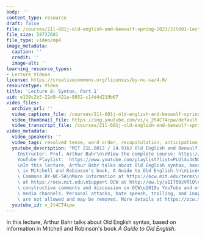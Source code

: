 ```yaml
---
body: ''
content_type: resource
draft: false
file: /courses/21l-601j-old-english-and-beowulf-spring-2023/21l601-lecture-8_360p_16_9.mp4
file_size: 58737681
file_type: video/mp4
image_metadata:
  caption: ''
  credit: ''
  image-alt: ''
learning_resource_types:
- Lecture Videos
license: https://creativecommons.org/licenses/by-nc-sa/4.0/
resourcetype: Video
title: 'Lecture 8: Syntax, Part 1'
uid: e139c2b5-22d9-421a-8052-c14d4d219b67
video_files:
  archive_url: ''
  video_captions_file: /courses/21l-601j-old-english-and-beowulf-spring-2023/1Nw1QqmHvyAzJ4L4YgRjpp8fYMM3cV8-w_transcript.webvtt
  video_thumbnail_file: https://img.youtube.com/vi/v_2t4CT4cpw/default.jpg
  video_transcript_file: /courses/21l-601j-old-english-and-beowulf-spring-2023/1Nw1QqmHvyAzJ4L4YgRjpp8fYMM3cV8-w_transcript.pdf
video_metadata:
  video_speakers: ''
  video_tags: resolved tense, word order, recapitulation, anticipation, noun clauses
  youtube_description: "MIT 21L.601J / 24.916J Old English and Beowulf, Spring 2023\n\
    Instructor: Prof. Arthur Bahr\n\nView the complete course: https://ocw.mit.edu/courses/21l-601j-old-english-and-beowulf-spring-2023/\n\
    YouTube Playlist:  https://www.youtube.com/playlist?list=PLUl4u3cNGP61XcBw73jdcpNO-pju-mFtw\n\
    \nIn this lecture, Arthur Bahr talks about Old English syntax, based on information\
    \ in Mitchell and Robinson's book, A Guide to Old English.\n\nLicense: Creative\
    \ Commons BY-NC-SA\nMore information at https://ocw.mit.edu/terms\nMore courses\
    \ at https://ocw.mit.edu\nSupport OCW at http://ow.ly/a1If50zVRlQ\n\nWe encourage\
    \ constructive comments and discussion on OCW\u2019s YouTube and other social\
    \ media channels. Personal attacks, hate speech, trolling, and inappropriate comments\
    \ are not allowed and may be removed. More details at https://ocw.mit.edu/comments."
  youtube_id: v_2t4CT4cpw
---
```

In this lecture, Arthur Bahr talks about Old English syntax, based on information in Mitchell and Robinson's book *A Guide to Old English*.